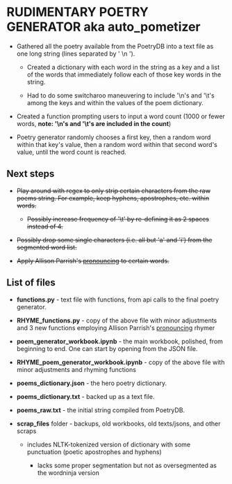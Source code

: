 # RUDIMENTARY POETRY GENERATOR aka auto_pometizer
* Gathered all the poetry available from the PoetryDB into a text file as one long string (lines separated by ' \n ').

  * Created a dictionary with each word in the string as a key and a list of the words that immediately follow each of those key words in the string.
  
  * Had to do some switcharoo maneuvering to include '\n's and '\t's among the keys and within the values of the poem dictionary.
  
* Created a function prompting users to input a word count (1000 or fewer words, **note: '\n's and '\t's are included in the count**)

* Poetry generator randomly chooses a first key, then a random word within that key's value, then a random word within that second word's value, until the word count is reached.



## Next steps
* ~~Play around with regex to only strip certain characters from the raw poems string. For example, keep hyphens, apostrophes, etc. within words.~~

  * ~~Possibly increase frequency of '\t' by re-defining it as 2 spaces instead of 4.~~

* ~~Possibly drop some single characters (i.e. all but 'a' and 'i') from the segmented word list.~~
  
* ~~Apply Allison Parrish's [pronouncing](https://github.com/aparrish/pronouncingpy) to certain words.~~



## List of files
* **functions.py** - text file with functions, from api calls to the final poetry generator.
* **RHYME_functions.py** - copy of the above file with minor adjustments and 3 new functions employing Allison Parrish's [pronouncing](https://github.com/aparrish/pronouncingpy) rhymer
* **poem_generator_workbook.ipynb** - the main workbook, polished, from beginning to end. One can start by opening from the JSON file.
* **RHYME_poem_generator_workbook.ipynb** - copy of the above file with minor adjustments and rhyming functions
* **poems_dictionary.json** - the hero poetry dictionary.
* **poems_dictionary.txt** - backed up as a text file.
* **poems_raw.txt** - the initial string compiled from PoetryDB.
* **scrap_files** folder - backups, old workbooks, old texts/jsons, and other scraps

  * includes NLTK-tokenized version of dictionary with some punctuation (poetic apostrophes and hyphens)
  
    * lacks some proper segmentation but not as oversegmented as the wordninja version
